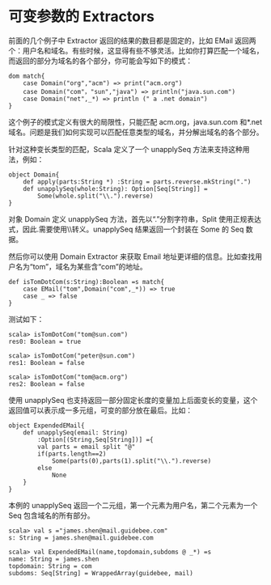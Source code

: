 # 可变参数的 Extractors 

前面的几个例子中 Extractor 返回的结果的数目都是固定的，比如 EMail 返回两个：用户名和域名。有些时候，这显得有些不够灵活。比如你打算匹配一个域名，而返回的部分为域名的各个部分，你可能会写如下的模式：

```
dom match{
	case Domain("org","acm") => print("acm.org")
	case Domain("com"，"sun","java") => println("java.sun.com")
	case Domain("net",_*) => println (" a .net domain")
}
```

这个例子的模式定义有很大的局限性，只能匹配 acm.org，java.sun.com 和*.net 域名。问题是我们如何实现可以匹配任意类型的域名，并分解出域名的各个部分。

针对这种变长类型的匹配，Scala 定义了一个 unapplySeq 方法来支持这种用法，例如：

```
object Domain{
	def apply(parts:String *) :String = parts.reverse.mkString(".")
	def unapplySeq(whole:String): Option[Seq[String]] =
		Some(whole.split("\\.").reverse)
}
```

对象 Domain 定义 unapplySeq 方法，首先以“.”分割字符串，Split 使用正规表达式，因此.需要使用\\\转义。unapplySeq 结果返回一个封装在 Some 的 Seq 数据。

然后你可以使用 Domain Extractor 来获取 Email 地址更详细的信息。比如查找用户名为“tom”，域名为某些含“com”的地址。

```
def isTomDotCom(s:String):Boolean =s match{
	case EMail("tom",Domain("com",_*)) => true
	case _ => false
}
```

测试如下：

```
scala> isTomDotCom("tom@sun.com")
res0: Boolean = true
```

```
scala> isTomDotCom("peter@sun.com")
res1: Boolean = false
```

```
scala> isTomDotCom("tom@acm.org")
res2: Boolean = false
```

使用 unapplySeq 也支持返回一部分固定长度的变量加上后面变长的变量，这个返回值可以表示成一多元组，可变的部分放在最后。比如：

```
object ExpendedEMail{
	def unapplySeq(email: String)
		:Option[(String,Seq[String])] ={
		val parts = email split "@"
		if(parts.length==2)
			Some(parts(0),parts(1).split("\\.").reverse)
		else
			None
	}
}
```

本例的 unapplySeq 返回一个二元组，第一个元素为用户名，第二个元素为一个 Seq 包含域名的所有部分。

```
scala> val s ="james.shen@mail.guidebee.com"
s: String = james.shen@mail.guidebee.com
```

```
scala> val ExpendedEMail(name,topdomain,subdoms @ _*) =s
name: String = james.shen
topdomain: String = com
subdoms: Seq[String] = WrappedArray(guidebee, mail)
```
